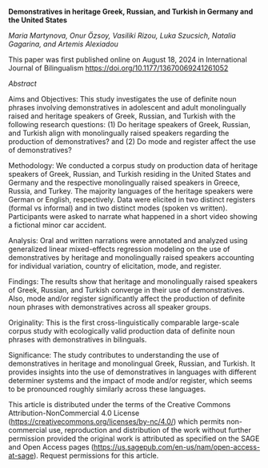 **Demonstratives in heritage Greek, Russian, and Turkish in Germany and the United States**

*Maria Martynova, Onur Özsoy, Vasiliki Rizou, Luka Szucsich, Natalia Gagarina, and Artemis Alexiadou*

This paper was first published online on August 18, 2024 in International Journal of Bilingualism 
https://doi.org/10.1177/13670069241261052

*Abstract*

Aims and Objectives:
This study investigates the use of definite noun phrases involving demonstratives in adolescent and adult monolingually raised and heritage speakers of Greek, Russian, and Turkish with the following research questions: (1) Do heritage speakers of Greek, Russian, and Turkish align with monolingually raised speakers regarding the production of demonstratives? and (2) Do mode and register affect the use of demonstratives?

Methodology:
We conducted a corpus study on production data of heritage speakers of Greek, Russian, and Turkish residing in the United States and Germany and the respective monolingually raised speakers in Greece, Russia, and Turkey. The majority languages of the heritage speakers were German or English, respectively. Data were elicited in two distinct registers (formal vs informal) and in two distinct modes (spoken vs written). Participants were asked to narrate what happened in a short video showing a fictional minor car accident.

Analysis:
Oral and written narrations were annotated and analyzed using generalized linear mixed-effects regression modeling on the use of demonstratives by heritage and monolingually raised speakers accounting for individual variation, country of elicitation, mode, and register.

Findings:
The results show that heritage and monolingually raised speakers of Greek, Russian, and Turkish converge in their use of demonstratives. Also, mode and/or register significantly affect the production of definite noun phrases with demonstratives across all speaker groups.

Originality:
This is the first cross-linguistically comparable large-scale corpus study with ecologically valid production data of definite noun phrases with demonstratives in bilinguals.

Significance:
The study contributes to understanding the use of demonstratives in heritage and monolingual Greek, Russian, and Turkish. It provides insights into the use of demonstratives in languages with different determiner systems and the impact of mode and/or register, which seems to be pronounced roughly similarly across these languages.


This article is distributed under the terms of the Creative Commons Attribution-NonCommercial 4.0 License (https://creativecommons.org/licenses/by-nc/4.0/) which permits non-commercial use, reproduction and distribution of the work without further permission provided the original work is attributed as specified on the SAGE and Open Access pages (https://us.sagepub.com/en-us/nam/open-access-at-sage).
Request permissions for this article.

